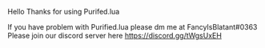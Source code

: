 Hello Thanks for using Purifed.lua

If you have problem with Purified.lua please dm me at FancyIsBlatant#0363
Please join our discord server here https://discord.gg/tWgsUxEH
